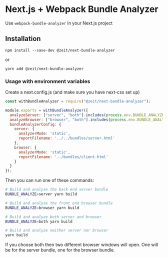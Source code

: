 # Next.js + Webpack Bundle Analyzer

Use `webpack-bundle-analyzer` in your Next.js project

## Installation

```
npm install --save-dev @zeit/next-bundle-analyzer
```

or

```
yarn add @zeit/next-bundle-analyzer
```

### Usage with environment variables

Create a next.config.js (and make sure you have next-css set up)

```js
const withBundleAnalyzer = require("@zeit/next-bundle-analyzer");

module.exports = withBundleAnalyzer({
  analyzeServer: ["server", "both"].includes(process.env.BUNDLE_ANALYZE),
  analyzeBrowser: ["browser", "both"].includes(process.env.BUNDLE_ANALYZE),
  bundleAnalyzerConfig: {
    server: {
      analyzerMode: 'static',
      reportFilename: '../../bundles/server.html'
    },
    browser: {
      analyzerMode: 'static',
      reportFilename: '../bundles/client.html'
    }
  }
});
```

Then you can run one of these commands:

```bash
# Build and analyze the back end server bundle
BUNDLE_ANALYZE=server yarn build

# Build and analyze the front end browser bundle
BUNDLE_ANALYZE=browser yarn build

# Build and analyze both server and browser
BUNDLE_ANALYZE=both yarn build

# Build and analyze neither server nor browser
yarn build
```

If you choose both then two different browser windows will open. One will be for the server bundle, one for the browser bundle.
